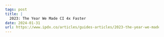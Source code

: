 ```yaml
---
tags: post
title: |
  2023: The Year We Made CI 4x Faster
date: 2024-01-31
url: https://www.ipdx.co/articles/guides-articles/2023-the-year-we-made-ci-4x-faster
---
```

